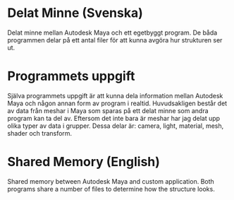 # Delat Minne (Svenska)
Delat minne mellan Autodesk Maya och ett egetbyggt program. De båda programmen delar på ett antal filer för att kunna avgöra hur strukturen ser ut.

# Programmets uppgift
Själva programmets uppgift är att kunna dela information mellan Autodesk Maya och någon annan form av program i realtid. Huvudsakligen består det av data från meshar i Maya som sparas på ett delat minne som andra program kan ta del av. Eftersom det inte bara är meshar har jag delat upp olika typer av data i grupper. Dessa delar är: camera, light, material, mesh, shader och transform.

# Shared Memory (English)
Shared memory between Autodesk Maya and custom application. Both programs share a number of files to determine how the structure looks.
